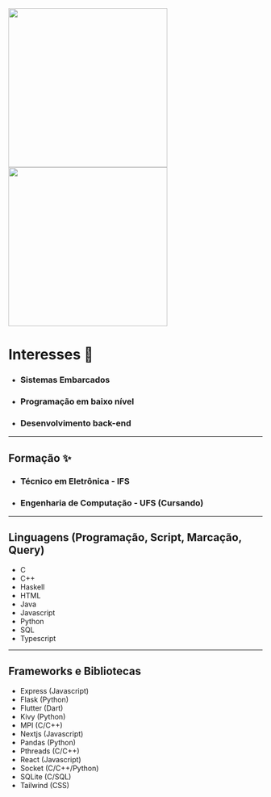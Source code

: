 <img align="center" justify="center" height="315px" src="https://github-readme-stats-renato-porfirios-projects.vercel.app/api?username=RenatoPorfirio&theme=cobalt&show_icons=true&hide_border=false&count_private=true" />
<img align="center" justify="center" height="315px" src="https://github-readme-stats-renato-porfirios-projects.vercel.app/api/top-langs/?username=RenatoPorfirio&theme=vue-dark&layout=pie" />

 # Interesses 🔭
  * ### Sistemas Embarcados
  * ### Programação em baixo nível
  * ### Desenvolvimento back-end

***

## Formação ✨
  * ### Técnico em Eletrônica - IFS
  * ### Engenharia de Computação - UFS (Cursando)
  
***

## Linguagens (Programação, Script, Marcação, Query) 

- C
- C++
- Haskell
- HTML
- Java
- Javascript
- Python
- SQL
- Typescript

***

## Frameworks e Bibliotecas

- Express (Javascript)
- Flask (Python)
- Flutter (Dart)
- Kivy (Python)
- MPI (C/C++)
- Nextjs (Javascript)
- Pandas (Python)
- Pthreads (C/C++)
- React (Javascript)
- Socket (C/C++/Python)
- SQLite (C/SQL)
- Tailwind (CSS)
